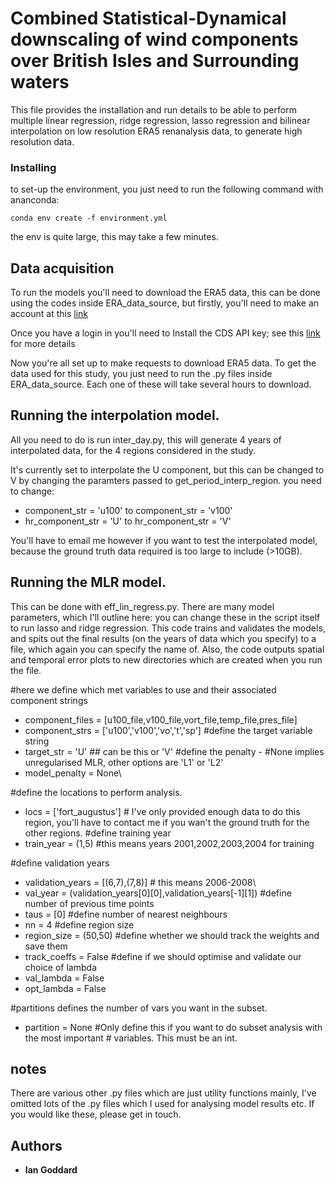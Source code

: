 # Combined Statistical-Dynamical downscaling of wind components over British Isles and Surrounding waters ##

This file provides the installation and run details to be able to perform multiple linear regression, ridge regression, lasso regression and bilinear interpolation on low resolution ERA5 renanalysis data, to generate high resolution data.

### Installing ##

to set-up the environment, you just need to run the following command with ananconda:

`conda env create -f environment.yml`

the env is quite large, this may take a few minutes.


## Data acquisition ##

To run the models you'll need to download the ERA5 data, this can be done using the codes inside ERA_data_source, but firstly, you'll need to make an account at this [link](https://cds.climate.copernicus.eu/user/register?destination=%2F%23!%2Fhome)

Once you have a login in you'll need to Install the CDS API key; see this [link](https://cds.climate.copernicus.eu/api-how-to) for more details


Now you're all set up to make requests to download ERA5 data. To get the data used for this study, you just need to run the .py files inside ERA_data_source. Each one of these will take several hours to download.


## Running the interpolation model. ##

All you need to do is run inter_day.py, this will generate 4 years of interpolated data, for the 4 regions considered in the study.

It's currently set to interpolate the U component, but this can be changed to V by changing the paramters
passed to get_period_interp_region. you need to change:

- component_str = 'u100' to component_str = 'v100'
- hr_component_str = 'U' to hr_component_str = 'V'

You'll have to email me however if you want to test the interpolated model, because the ground truth data required is too large to include (>10GB).

## Running the MLR model. ##

This can be done with eff_lin_regress.py. There are many model parameters, which I'll outline here: you can change these in the script itself to run lasso and ridge regression. This code trains and validates the models, and spits out the final results (on the years of data which you specify) to a file, which again you can specify the name of. Also, the code outputs spatial and temporal error plots to new directories which are created when you run the file.


#here we define which met variables to use and their associated component strings
- component_files = [u100_file,v100_file,vort_file,temp_file,pres_file]
- component_strs = ['u100','v100','vo','t','sp']
#define the target variable string
- target_str = 'U' ## can be this or 'V'
#define the penalty - #None implies unregularised MLR, other options are 'L1' or 'L2'
- model_penalty = None\

#define the locations to perform analysis.
- locs = ['fort_augustus'] # I've only provided enough data to do this region, you'll have to contact me if you wan't the ground truth for the other regions.
#define training year
- train_year = (1,5) #this means years 2001,2002,2003,2004 for training


#define validation years
- validation_years = [(6,7),(7,8)] # this means 2006-2008\
- val_year = (validation_years[0][0],validation_years[-1][1])
#define number of previous time points
- taus = [0]
#define number of nearest neighbours
- nn = 4
#define region size
- region_size = (50,50)
#define whether we should track the weights and save them
- track_coeffs = False
#define if we should optimise and validate our choice of lambda
- val_lambda = False
- opt_lambda = False

#partitions defines the number of vars you want in the subset.
- partition = None  #Only define this if you want to do subset analysis with the most important
		  # variables. This must be an int.




## notes ##
There are various other .py files which are just utility functions mainly, I've omitted lots of the .py files which I used for analysing model results etc. If you would like these, please get in touch.


## Authors

* **Ian Goddard**
